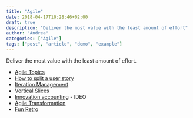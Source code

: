 ```yaml
---
title: "Agile"
date: 2018-04-17T10:28:46+02:00
draft: true
description: "Deliver the most value with the least amount of effort"
author: "Andrea"
categories: ["Agile"]
tags: ["post", "article", "demo", "example"]
---
```


Deliver the most value with the least amount of effort.
<!--more-->

- [Agile Topics](https://www.mountaingoatsoftware.com/agile)
- [How to split a user story](http://agileforall.com/resources/how-to-split-a-user-story/)
- [Iteration Management](http://www.scaledagileframework.com/iteration-planning/)
- [Vertical Slices](http://agileforall.com/vertical-slices-and-scale/)
- [Innovation accounting](https://www.ideou.com/blogs/inspiration/innovation-accounting-what-it-is-and-how-to-get-started) - IDEO
- [Agile Transformation](https://www.solutionsiq.com/resource/blog-post/leading-agile-change-proven-change-models-for-agile-transformation/)
- [Fun Retro](https://funretro.github.io/distributed/)
